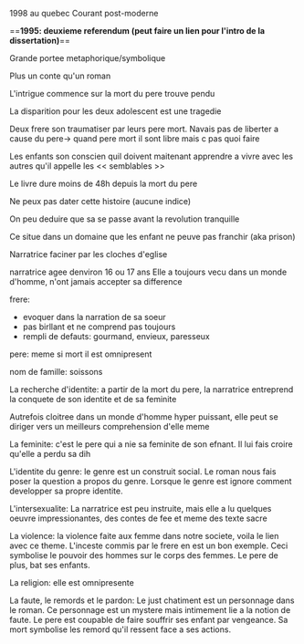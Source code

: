 1998 au quebec
Courant post-moderne

==**1995: deuxieme referendum (peut faire un lien pour l'intro de la dissertation)**==

Grande portee metaphorique/symbolique

Plus un conte qu'un roman

L'intrigue commence sur la mort du pere trouve pendu

La disparition pour les deux adolescent est une tragedie

Deux frere son traumatiser par leurs pere mort. Navais pas de liberter a cause du pere-> quand pere mort il sont libre mais c pas quoi faire

Les enfants son conscien quil doivent maitenant apprendre a vivre avec les autres qu'il appelle les << semblables >>

Le livre dure moins de 48h depuis la mort du pere

Ne peux pas dater cette histoire (aucune indice)

On peu deduire que sa se passe avant la revolution tranquille

Ce situe dans un domaine que les enfant ne peuve pas franchir (aka prison)

Narratrice faciner par les cloches d'eglise

narratrice agee denviron 16 ou 17 ans
Elle a toujours vecu dans un monde d'homme, n'ont jamais accepter sa difference

frere:
- evoquer dans la narration de sa soeur
- pas birllant et ne comprend pas toujours
- rempli de defauts: gourmand, envieux, paresseux

pere: meme si mort il est omnipresent

nom de famille: soissons

La recherche d'identite: a partir de la mort du pere, la narratrice entreprend la conquete de son identite et de sa feminite

Autrefois cloitree dans un monde d'homme hyper puissant, elle peut se diriger vers un meilleurs comprehension d'elle meme

La feminite: c'est le pere qui a nie sa feminite de son efnant. Il lui fais croire qu'elle a perdu sa dih

L'identite du genre: le genre est un construit social. Le roman nous fais poser la question a propos du genre. Lorsque le genre est ignore comment developper sa propre identite.

L'intersexualite: La narratrice est peu instruite, mais elle a lu quelques oeuvre impressionantes, des contes de fee et meme des texte sacre

La violence: la violence faite aux femme dans notre societe, voila le lien avec ce theme. L'inceste commis par le frere en est un bon exemple. Ceci symbolise le pouvoir des hommes sur le corps des femmes. Le pere de plus, bat ses enfants.

La religion: elle est omnipresente 

La faute, le remords et le pardon: Le just chatiment est un personnage dans le roman. Ce personnage est un mystere mais intimement lie a la notion de faute. Le pere est coupable de faire souffrir ses enfant par vengeance. Sa mort symbolise les remord qu'il ressent face a ses actions.        